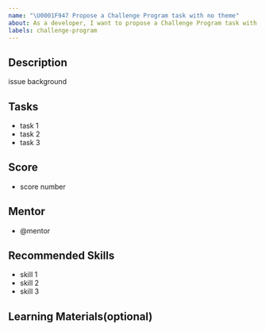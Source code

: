 ```yaml
---
name: "\U0001F947 Propose a Challenge Program task with no theme"
about: As a developer, I want to propose a Challenge Program task with no theme.
labels: challenge-program
---
```


<!-- 
If you want to specify a special theme challenge program task, please add the theme label to the issue(`challenge-program`+`{some-theme-label}`).
Current support theme labels:
 - hptc
 - high-performance
-->

## Description

issue background

## Tasks

- task 1
- task 2
- task 3

## Score

- score number

## Mentor

- @mentor

## Recommended Skills
- skill 1
- skill 2
- skill 3

## Learning Materials(optional)
